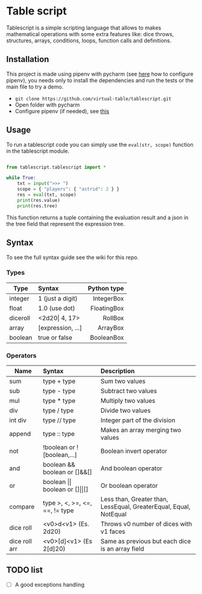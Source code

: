 # Table script
Tablescript is a simple scripting language that allows to makes mathematical operations with some extra features like: dice throws, structures, arrays, conditions, loops, function calls and definitions.

## Installation
This project is made using pipenv with pycharm (see [here](https://www.jetbrains.com/help/pycharm/pipenv.html) how to configure pipenv), you needs only to install the dependencies and run the tests or the main file to try a demo.

- `git clone https://github.com/virtual-table/tablescript.git`
- Open folder with pycharm
- Configure pipenv (if needed), see [this](https://www.jetbrains.com/help/pycharm/pipenv.html)

## Usage
To run a tablescript code you can simply use the `eval(str, scope)` function in the tablescript module.

```Python

from tablescript.tablescript import *

while True:
    txt = input(">>> ")
    scope = { "players": { "astrid": 2 } }
    res = eval(txt, scope)
    print(res.value)
    print(res.tree)
```

This function returns a tuple containing the evaluation result and a json in the tree field that represent the expression tree.

## Syntax
To see the full syntax guide see the wiki for this repo.

### Types
| Type          | Syntax            | Python type  |
| ------------- |:------------------| ------------:|
| integer       | 1 (just a digit)  | IntegerBox   |
| float         | 1.0 (use dot)     | FloatingBox  |
| diceroll      | <2d20\| 4, 17>    | RollBox      |
| array         | [expression, ...] | ArrayBox     |
| boolean       | true or false     | BooleanBox   |

### Operators
| Name          | Syntax                            | Description                                                       |
| ------------- |:----------------------------------|:----------------------------------------------------------------- |
| sum           | type + type                       | Sum two values                                                    |
| sub           | type - type                       | Subtract two values                                               |
| mul           | type * type                       | Multiply two values                                               |
| div           | type / type                       | Divide two values                                                 |
| int div       | type // type                      | Integer part of the division                                      |
| append        | type :: type                      | Makes an array merging two values                                 |
| not           | !boolean or ![boolean,...]        | Boolean invert operator                                           |
| and           | boolean && boolean or []&&[]      | And boolean operator                                              |
| or            | boolean \|\| boolean or []\|\|[]  | Or boolean operator                                               |
| compare       | type >, <, >=, <=, ==, != type    | Less than, Greater than, LessEqual, GreaterEqual, Equal, NotEqual |
| dice roll     | \<v0\>d\<v1\> (Es. 2d20)          | Throws v0 number of dices with v1 faces                           | 
| dice roll arr | \<v0\>[d]\<v1\> (Es 2[d]20)       | Same as previous but each dice is an array field                  |

## TODO list

- [ ] A good exceptions handling
